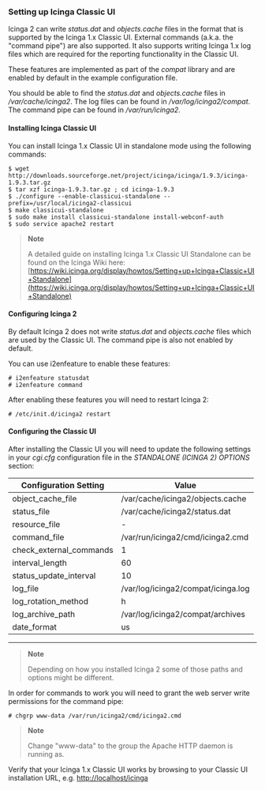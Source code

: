 ### Setting up Icinga Classic UI

Icinga 2 can write *status.dat* and *objects.cache* files in the format that
is supported by the Icinga 1.x Classic UI. External commands (a.k.a. the
"command pipe") are also supported. It also supports writing Icinga 1.x
log files which are required for the reporting functionality in the Classic UI.

These features are implemented as part of the *compat* library and are enabled
by default in the example configuration file.

You should be able to find the *status.dat* and *objects.cache* files in
*/var/cache/icinga2*. The log files can be found in */var/log/icinga2/compat*.
The command pipe can be found in */var/run/icinga2*.

#### Installing Icinga Classic UI

You can install Icinga 1.x Classic UI in standalone mode using the
following commands:

    $ wget http://downloads.sourceforge.net/project/icinga/icinga/1.9.3/icinga-1.9.3.tar.gz
    $ tar xzf icinga-1.9.3.tar.gz ; cd icinga-1.9.3
    $ ./configure --enable-classicui-standalone --prefix=/usr/local/icinga2-classicui
    $ make classicui-standalone
    $ sudo make install classicui-standalone install-webconf-auth
    $ sudo service apache2 restart

> **Note**
>
> A detailed guide on installing Icinga 1.x Classic UI Standalone can be
> found on the Icinga Wiki here:
> [https://wiki.icinga.org/display/howtos/Setting+up+Icinga+Classic+UI+Standalone](https://wiki.icinga.org/display/howtos/Setting+up+Icinga+Classic+UI+Standalone)

#### Configuring Icinga 2

By default Icinga 2 does not write *status.dat* and *objects.cache* files which are used
by the Classic UI. The command pipe is also not enabled by default.

You can use i2enfeature to enable these features:

    # i2enfeature statusdat
    # i2enfeature command

After enabling these features you will need to restart Icinga 2:

    # /etc/init.d/icinga2 restart

#### Configuring the Classic UI

After installing the Classic UI you will need to update the following
settings in your *cgi.cfg* configuration file in the *STANDALONE (ICINGA 2)
OPTIONS* section:

  Configuration Setting               |Value
  ------------------------------------|------------------------------------
  object\_cache\_file                 |/var/cache/icinga2/objects.cache
  status\_file                        |/var/cache/icinga2/status.dat
  resource\_file                      |-
  command\_file                       |/var/run/icinga2/cmd/icinga2.cmd
  check\_external\_commands           |1
  interval\_length                    |60
  status\_update\_interval            |10
  log\_file                           |/var/log/icinga2/compat/icinga.log
  log\_rotation\_method               |h
  log\_archive\_path                  |/var/log/icinga2/compat/archives
  date\_format                        |us
  ------------------------------------ ------------------------------------

> **Note**
>
> Depending on how you installed Icinga 2 some of those paths and options
> might be different.

In order for commands to work you will need to grant the web server
write permissions for the command pipe:

    # chgrp www-data /var/run/icinga2/cmd/icinga2.cmd

> **Note**
>
> Change "www-data" to the group the Apache HTTP daemon is running as.

Verify that your Icinga 1.x Classic UI works by browsing to your Classic
UI installation URL, e.g.
[http://localhost/icinga](http://localhost/icinga)
